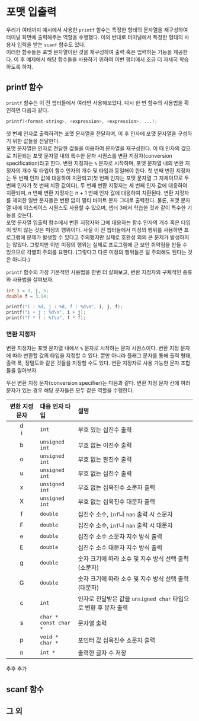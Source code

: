 # 포맷 입출력

우리가 여태까지 예시에서 사용한 ```printf``` 함수는 특정한 형태의 문자열을 재구성하여 터미널 화면에 출력해주는 역할을 수행했다. 이와 반대로 터미널에서 특정한 형태의 사용자 입력을 받는 ```scanf``` 함수도 있다.  
이러한 함수들은 포맷 문자열이란 것을 재구성하여 출력 혹은 입력하는 기능을 제공한다. 이 후 예제에서 해당 함수들을 사용하기 위하여 이번 챕터에서 조금 더 자세히 학습하도록 하자.  

## printf 함수

```printf``` 함수는 이 전 챕터들에서 여러번 사용해보았다. 다시 한 번 함수의 사용법을 확인하면 다음과 같다.  

```c
printf(<format-string>, <expression>, <expression>, ...);
```

첫 번째 인자로 출력하려는 포맷 문자열을 전달하며, 이 후 인자에 포맷 문자열을 구성하기 위한 값들을 전달한다.  
포맷 문자열은 인자로 전달한 값들을 이용하여 문자열을 재구성한다. 이 때 인자의 값으로 치환되는 포맷 문자열 내의 특수한 문자 시퀀스를 변환 지정자(conversion specification)라고 한다. 변환 지정자는 ```%``` 문자로 시작하며, 포맷 문자열 내의 변환 지정자의 개수 및 타입이 함수 인자의 개수 및 타입과 동일해야 한다. 첫 번째 변환 지정자는 두 번째 인자 값에 대응하여 치환되고(첫 번째 인자는 포맷 문자열 그 자체이므로 두 번째 인자가 첫 번째 치환 값이다), 두 번째 변환 지정자는 세 번째 인자 값에 대응하여 치환되며, n 번째 변환 지정자는 n + 1 번째 인자 값에 대응하여 치환된다. 변환 지정자를 제외한 일반 문자들은 변환 없이 멀티 바이트 문자 그대로 출력한다. 물론, 포맷 문자열 내에 이스케이스 시퀀스도 사용할 수 있으며, 챕터 3에서 학습한 것과 같이 특수한 기능을 갖는다.  
포맷 문자열 입출력 함수에서 변환 지정자와 그에 대응하는 함수 인자의 개수 혹은 타입이 맞지 않는 것은 미정의 행위이다. 사실 이 전 챕터들에서 미정의 행위를 사용하면 프로그램에 문제가 발생할 수 있다고 주의했지만 실제로 호환성 외의 큰 문제가 발생하지는 않았다. 그렇지만 이번 미정의 행위는 실제로 프로그램에 큰 보안 취약점을 만들 수 있으므로 각별히 주의를 요한다. (그렇다고 다른 미정의 행위들은 덜 주의해도 된다는 것은 아니다.)  

```printf``` 함수의 가장 기본적인 사용법을 한번 더 살펴보고, 변환 지정자의 구체적인 종류와 사용법을 살펴보자.

```c
int i = 3, j, 5;
double f = 3.14;

printf("i : %d, j : %d, f : %d\n", i, j, f);
printf("i + j : %d\n", i + j);
printf("f * f : %f\n", f * f);
```

### 변환 지정자

변환 지정자는 포맷 문자열 내에서 ```%``` 문자로 시작하는 문자 시퀀스이다. 변환 지정 문자에 따라 변환할 값의 타입을 지정할 수 있다. 뿐만 아니라 플래그 문자를 통해 출력 형태, 출력 폭, 정밀도와 같은 것들을 지정할 수도 있다. 변환 지정자로 사용 가능한 문자 조합들을 알아보자.  

우선 변환 지정 문자(conversion specifier)는 다음과 같다. 변환 지정 문자 칸에 여러 문자가 있는 경우 해당 문자들은 모두 같은 역할을 수행한다.  

| 변환 지정 문자 | 대응 인자 타입 | 설명 |
|:-----:|:-------------------|:----------------------|
| d <br> i | ```int``` | 부호 있는 십진수 출력 |
| b | ```unsigned int``` | 부호 없는 이진수 출력 |
| o | ```unsigned int``` | 부호 없는 팔진수 출력 |
| u | ```unsigned int``` | 부호 없는 십진수 출력 |
| x | ```unsigned int``` | 부호 없는 십육진수 소문자 출력 |
| X | ```unsigned int``` | 부호 없는 십육진수 대문자 출력 |
| f | ```double``` | 십진수 소수, ```inf```나 ```nan``` 출력 시 소문자 |
| F | ```double``` | 십진수 소수, ```inf```나 ```nan``` 출력 시 대문자 |
| e | ```double``` | 십진수 소수 소문자 지수 방식 출력 |
| E | ```double``` | 십진수 소수 대문자 지수 방식 출력 |
| g | ```double``` | 숫자 크기에 따라 소수 및 지수 방식 선택 출력(소문자) |
| G | ```double``` | 숫자 크기에 따라 소수 및 지수 방식 선택 출력(대문자) |
| c | ```int``` | 인자로 전달받은 값을 ```unsigned char``` 타입으로 변환 후 문자 출력 |
| s | ```char *``` <br> ```const char *``` | 문자열 출력 |
| p | ```void *``` <br> ```char *``` | 포인터 값 십육진수 소문자 출력 |
| n | ```int *``` | 출력한 글자 수 저장 |

추후 추가

## scanf 함수



## 그 외